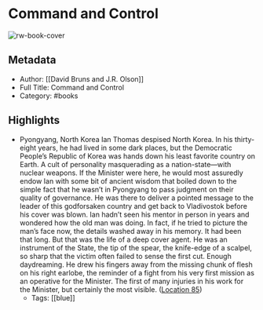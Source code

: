 # Command and Control

![rw-book-cover](https://m.media-amazon.com/images/I/81Ro2Jzt9tS._SY160.jpg)

## Metadata
- Author: [[David Bruns and J.R. Olson]]
- Full Title: Command and Control
- Category: #books

## Highlights
- Pyongyang, North Korea Ian Thomas despised North Korea. In his thirty-eight years, he had lived in some dark places, but the Democratic People’s Republic of Korea was hands down his least favorite country on Earth. A cult of personality masquerading as a nation-state—with nuclear weapons. If the Minister were here, he would most assuredly endow Ian with some bit of ancient wisdom that boiled down to the simple fact that he wasn’t in Pyongyang to pass judgment on their quality of governance. He was there to deliver a pointed message to the leader of this godforsaken country and get back to Vladivostok before his cover was blown. Ian hadn’t seen his mentor in person in years and wondered how the old man was doing. In fact, if he tried to picture the man’s face now, the details washed away in his memory. It had been that long. But that was the life of a deep cover agent. He was an instrument of the State, the tip of the spear, the knife-edge of a scalpel, so sharp that the victim often failed to sense the first cut. Enough daydreaming. He drew his fingers away from the missing chunk of flesh on his right earlobe, the reminder of a fight from his very first mission as an operative for the Minister. The first of many injuries in his work for the Minister, but certainly the most visible. ([Location 85](https://readwise.io/to_kindle?action=open&asin=B099CPZDPW&location=85))
    - Tags: [[blue]] 
